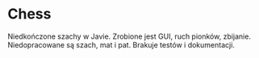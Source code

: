 # Chess
Niedkończone szachy w Javie. Zrobione jest GUI, ruch pionków, zbijanie. Niedopracowane są szach, mat i pat. Brakuje testów i dokumentacji.
